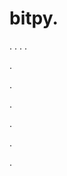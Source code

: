 # bitpy.
.
.
.
.












.






















































.
























.



























.

















































































.































































.





































